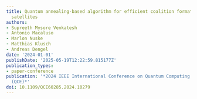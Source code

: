 ```yaml
---
title: Quantum annealing-based algorithm for efficient coalition formation among leo
  satellites
authors:
- Supreeth Mysore Venkatesh
- Antonio Macaluso
- Marlon Nuske
- Matthias Klusch
- Andreas Dengel
date: '2024-01-01'
publishDate: '2025-05-19T12:22:59.815177Z'
publication_types:
- paper-conference
publication: '*2024 IEEE International Conference on Quantum Computing and Engineering
  (QCE)*'
doi: 10.1109/QCE60285.2024.10279
---
```

